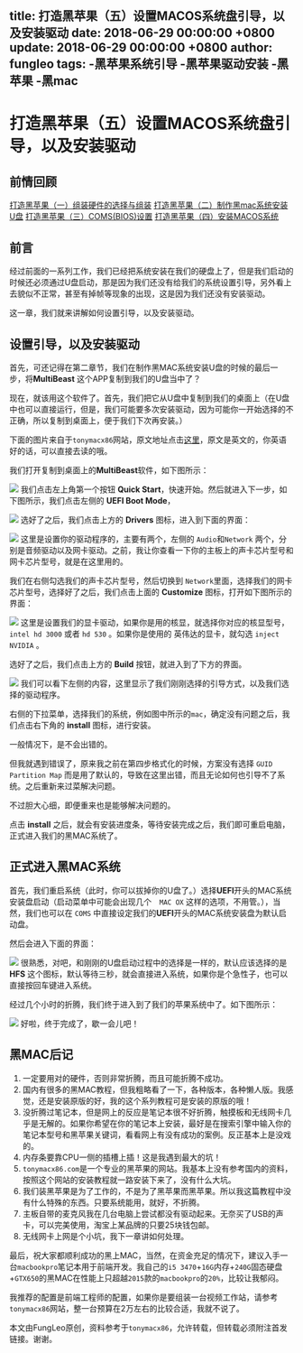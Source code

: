 title: 打造黑苹果（五）设置MACOS系统盘引导，以及安装驱动
date: 2018-06-29 00:00:00 +0800
update: 2018-06-29 00:00:00 +0800
author: fungleo
tags:
    -黑苹果系统引导
    -黑苹果驱动安装
    -黑苹果
    -黑mac
---

# 打造黑苹果（五）设置MACOS系统盘引导，以及安装驱动


## 前情回顾
[打造黑苹果（一）组装硬件的选择与组装](http://blog.csdn.net/fungleo/article/details/57412461)
[打造黑苹果（二）制作黑mac系统安装U盘](http://blog.csdn.net/fungleo/article/details/57414420)
[打造黑苹果（三）COMS(BIOS)设置](http://blog.csdn.net/fungleo/article/details/57415408)
[打造黑苹果（四）安装MACOS系统](http://blog.csdn.net/fungleo/article/details/57418830)

## 前言

经过前面的一系列工作，我们已经把系统安装在我们的硬盘上了，但是我们启动的时候还必须通过U盘启动，那是因为我们还没有给我们的系统设置引导，另外看上去貌似不正常，甚至有掉帧等现象的出现，这是因为我们还没有安装驱动。

这一章，我们就来讲解如何设置引导，以及安装驱动。

## 设置引导，以及安装驱动

首先，可还记得在第二章节，我们在制作黑MAC系统安装U盘的时候的最后一步，将**MultiBeast** 这个APP复制到我们的U盘当中了？

现在，就该用这个软件了。首先，我们把它从U盘中复制到我们的桌面上（在U盘中也可以直接运行，但是，我们可能要多次安装驱动，因为可能你一开始选择的不正确，所以复制到桌面上，便于我们下次再安装。）

下面的图片来自于`tonymacx86`网站，原文地址点击[这里](https://www.tonymacx86.com/threads/unibeast-install-macos-sierra-on-any-supported-intel-based-pc.200564/)，原文是英文的，你英语好的话，可以直接去读的哦。

我们打开复制到桌面上的**MultiBeast**软件，如下图所示：

![](https://raw.githubusercontent.com/fengcms/articles/master/image/65/2b1c00859ba2a79408700a2b06c6d9.png)
我们点击左上角第一个按钮 **Quick Start**，快速开始。然后就进入下一步，如下图所示，我们点击左侧的 **UEFI Boot Mode**，

![](https://raw.githubusercontent.com/fengcms/articles/master/image/4a/eba4d21582db7bc1252b22e8a14e98.png)
选好了之后，我们点击上方的 **Drivers** 图标，进入到下面的界面：

![](https://raw.githubusercontent.com/fengcms/articles/master/image/e6/3c35aa27d0a99311265e14f586aa20.png)
这里是设置你的驱动程序的，主要有两个，左侧的 `Audio`和`Network` 两个，分别是音频驱动以及网卡驱动。之前，我让你查看一下你的主板上的声卡芯片型号和网卡芯片型号，就是在这里用的。

我们在右侧勾选我们的声卡芯片型号，然后切换到 `Network`里面，选择我们的网卡芯片型号，选择好了之后，我们点击上面的 **Customize** 图标，打开如下图所示的界面：

![](https://raw.githubusercontent.com/fengcms/articles/master/image/24/606e174d6411c18508e49c1be738bb.png)
这里是设置我们的显卡驱动，如果你是用的核显，就选择你对应的核显型号， `intel hd 3000` 或者 `hd 530` 。如果你是使用的 英伟达的显卡，就勾选 `inject NVIDIA` 。

选好了之后，我们点击上方的 **Build** 按钮，就进入到了下方的界面。

![](https://raw.githubusercontent.com/fengcms/articles/master/image/5d/f16b180caa410590fc932e1c6ed04b.png)
我们可以看下左侧的内容，这里显示了我们刚刚选择的引导方式，以及我们选择的驱动程序。

右侧的下拉菜单，选择我们的系统，例如图中所示的`mac`，确定没有问题之后，我们点击右下角的 **install** 图标，进行安装。

一般情况下，是不会出错的。

但我就遇到错误了，原来我之前在第四步格式化的时候，方案没有选择 `GUID Partition Map` 而是用了默认的，导致在这里出错，而且无论如何也引导不了系统。之后重新来过菜解决问题。

不过胆大心细，即便重来也是能够解决问题的。

点击 **install** 之后，就会有安装进度条，等待安装完成之后，我们即可重启电脑，正式进入我们的黑MAC系统了。

## 正式进入黑MAC系统

首先，我们重启系统（此时，你可以拔掉你的U盘了。）选择**UEFI**开头的MAC系统安装盘启动（启动菜单中可能会出现几个　`MAC OX` 这样的选项，不用管。），当然，我们也可以在 `COMS` 中直接设定我们的**UEFI**开头的MAC系统安装盘为默认启动盘。

然后会进入下面的界面：

![](https://raw.githubusercontent.com/fengcms/articles/master/image/64/d10b9cc3f9df6c7704d36d7888c37d.png)
很熟悉，对吧，和刚刚的U盘启动过程中的选择是一样的，默认应该选择的是 **HFS** 这个图标，默认等待三秒，就会直接进入系统，如果你是个急性子，也可以直接按回车键进入系统。

经过几个小时的折腾，我们终于进入到了我们的苹果系统中了。如下图所示：

![](https://raw.githubusercontent.com/fengcms/articles/master/image/51/b57cf161d9e4f672a6d0294c7247ea.png)
好啦，终于完成了，歇一会儿吧！

## 黑MAC后记

1. 一定要用对的硬件，否则非常折腾，而且可能折腾不成功。
2. 国内有很多的黑MAC教程，但我粗略看了一下，各种版本，各种懒人版。我感觉，还是安装原版的好，我的这个系列教程可是安装的原版的哦！
3. 没折腾过笔记本，但是网上的反应是笔记本很不好折腾，触摸板和无线网卡几乎是无解的。如果你希望在你的笔记本上安装，最好是在搜索引擎中输入你的笔记本型号和黑苹果关键词，看看网上有没有成功的案例。反正基本上是没戏的。
4. 内存条要靠CPU一侧的插槽上插！这是我遇到最大的坑！
5. `tonymacx86.com`是一个专业的黑苹果的网站。我基本上没有参考国内的资料，按照这个网站的安装教程就一路安装下来了，没有什么大坑。
6. 我们装黑苹果是为了工作的，不是为了黑苹果而黑苹果。所以我这篇教程中没有什么特殊的东西。只要系统能用，就好，不折腾。
7. 主板自带的麦克风我在几台电脑上尝试都没有驱动起来。无奈买了USB的声卡，可以完美使用，淘宝上某品牌的只要25块钱包邮。
8. 无线网卡上网是个小坑，我下一章讲如何处理。

最后，祝大家都顺利成功的黑上MAC，当然，在资金充足的情况下，建议入手一台`macbookpro`笔记本用于前端开发。我自己的`i5 3470`+`16G`内存+`240G`固态硬盘+`GTX650`的黑MAC在性能上只超越`2015`款的`macbookpro`的`20%`，比较让我郁闷。

我推荐的配置是前端工程师的配置，如果你是要组装一台视频工作站，请参考`tonymacx86`网站，整一台预算在2万左右的比较合适，我就不说了。

本文由FungLeo原创，资料参考于`tonymacx86`，允许转载，但转载必须附注首发链接。谢谢。

